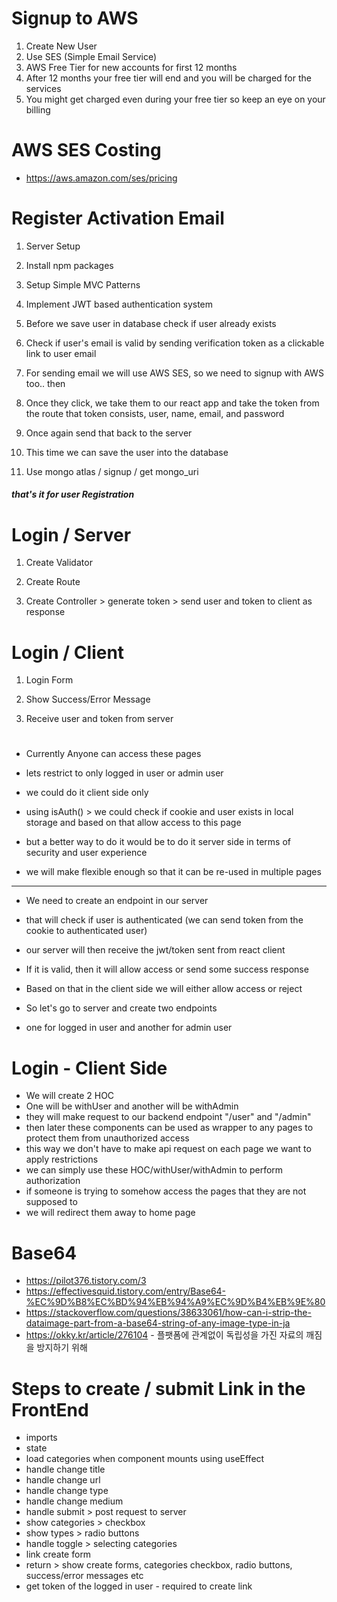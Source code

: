 # Signup to AWS

1. Create New User
2. Use SES (Simple Email Service)
3. AWS Free Tier for new accounts for first 12 months
4. After 12 months your free tier will end and you will be charged for the services
5. You might get charged even during your free tier so keep an eye on your billing

# AWS SES Costing

- https://aws.amazon.com/ses/pricing

# Register Activation Email

1. Server Setup

2. Install npm packages

3. Setup Simple MVC Patterns

4. Implement JWT based authentication system

5. Before we save user in database check if user already exists

6. Check if user's email is valid by sending verification token as a clickable link to user email

7. For sending email we will use AWS SES, so we need to signup with AWS too.. then

8. Once they click, we take them to our react app and take the token from the route that token consists, user, name, email, and password

9. Once again send that back to the server

10. This time we can save the user into the database

11. Use mongo atlas / signup / get mongo_uri

##### that's it for user Registration

# Login / Server

1. Create Validator

2. Create Route

3. Create Controller > generate token > send user and token to client as response

# Login / Client

1. Login Form

2. Show Success/Error Message

3. Receive user and token from server

#

- Currently Anyone can access these pages

- lets restrict to only logged in user or admin user

- we could do it client side only

- using isAuth() > we could check if cookie and user exists in local storage and based on that allow access to this page

- but a better way to do it would be to do it server side in terms of security and user experience

- we will make flexible enough so that it can be re-used in multiple pages

---

- We need to create an endpoint in our server

- that will check if user is authenticated (we can send token from the cookie to authenticated user)

- our server will then receive the jwt/token sent from react client

- If it is valid, then it will allow access or send some success response

- Based on that in the client side we will either allow access or reject

- So let's go to server and create two endpoints
- one for logged in user and another for admin user

# Login - Client Side

- We will create 2 HOC
- One will be withUser and another will be withAdmin
- they will make request to our backend endpoint "/user" and "/admin"
- then later these components can be used as wrapper to any pages to protect them from unauthorized access
- this way we don't have to make api request on each page we want to apply restrictions
- we can simply use these HOC/withUser/withAdmin to perform authorization
- if someone is trying to somehow access the pages that they are not supposed to
- we will redirect them away to home page

# Base64
-  https://pilot376.tistory.com/3
- https://effectivesquid.tistory.com/entry/Base64-%EC%9D%B8%EC%BD%94%EB%94%A9%EC%9D%B4%EB%9E%80
- https://stackoverflow.com/questions/38633061/how-can-i-strip-the-dataimage-part-from-a-base64-string-of-any-image-type-in-ja
- https://okky.kr/article/276104 - 플팻폼에 관계없이 독립성을 가진 자료의 깨짐을 방지하기 위해

# Steps to create / submit Link in the FrontEnd

- imports
- state
- load categories when component mounts using useEffect
- handle change title
- handle change url
- handle change type
- handle change medium
- handle submit > post request to server
- show categories > checkbox
- show types > radio buttons
- handle toggle > selecting categories
- link create form
- return > show create forms, categories checkbox, radio buttons, success/error messages etc
- get token of the logged in user - required to create link